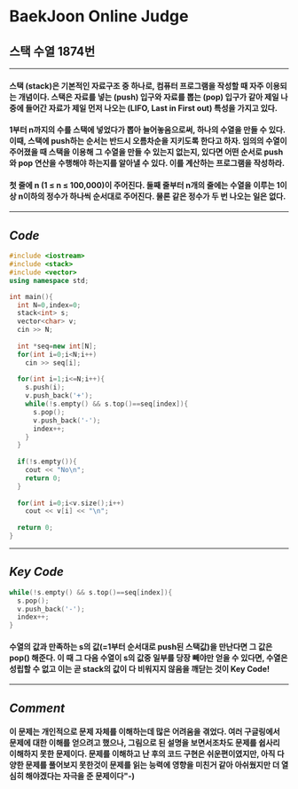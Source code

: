 # **BaekJoon Online Judge**
## 스택 수열 1874번
---
#### 스택 (stack)은 기본적인 자료구조 중 하나로, 컴퓨터 프로그램을 작성할 때 자주 이용되는 개념이다. 스택은 자료를 넣는 (push) 입구와 자료를 뽑는 (pop) 입구가 같아 제일 나중에 들어간 자료가 제일 먼저 나오는 (LIFO, Last in First out) 특성을 가지고 있다.

#### 1부터 n까지의 수를 스택에 넣었다가 뽑아 늘어놓음으로써, 하나의 수열을 만들 수 있다. 이때, 스택에 push하는 순서는 반드시 오름차순을 지키도록 한다고 하자. 임의의 수열이 주어졌을 때 스택을 이용해 그 수열을 만들 수 있는지 없는지, 있다면 어떤 순서로 push와 pop 연산을 수행해야 하는지를 알아낼 수 있다. 이를 계산하는 프로그램을 작성하라.

#### 첫 줄에 n (1 ≤ n ≤ 100,000)이 주어진다. 둘째 줄부터 n개의 줄에는 수열을 이루는 1이상 n이하의 정수가 하나씩 순서대로 주어진다. 물론 같은 정수가 두 번 나오는 일은 없다.
---
## **_Code_**
```cpp
#include <iostream>
#include <stack>
#include <vector>
using namespace std;

int main(){
  int N=0,index=0;                                                        //코드에 필요한 변수 및 동적선언 부분
  stack<int> s;
  vector<char> v;
  cin >> N;
  
  int *seq=new int[N];                                                    //seq[]에 성립하는지 확인하기 위한 수열 입력
  for(int i=0;i<N;i++)
    cin >> seq[i];
  
  for(int i=1;i<=N;i++){                                                  
    s.push(i);                                                            //수열이 잘 쌓이는지 확인하기 위해 1부터 push 해준다.                                                                                                                                                                                                  
    v.push_back('+'); 
    while(!s.empty() && s.top()==seq[index]){                             //stack의 top값과 seq[]의 같으면 빼준다
      s.pop();
      v.push_back('-');
      index++;
    }
  }
  
  if(!s.empty()){                                                         //수열이 성립하기 위해선 원하는 수열의 배열 사이에 다른 값이 들어가면 즉 pop()을 해야하는 상황이 나와선 안된다.
    cout << "No\n";                                                       //만약 임의의 값이 끼어있다면 그 값으로 갈 수 없으므로(=pop()을 해야하기때문에) 스택엔 값이 남게 된다.
    return 0;
  }
  
  for(int i=0;i<v.size();i++)
    cout << v[i] << "\n";
    
  return 0;
}  
```
---
## **_Key Code_**
```cpp
while(!s.empty() && s.top()==seq[index]){                           
  s.pop();
  v.push_back('-');
  index++;
}
```
#### 수열의 값과 만족하는 s의 값(=1부터 순서대로 push된 스택값)을 만난다면 그 값은 pop() 해준다. 이 때 그 다음 수열이 s의 값중 일부를 당장 빼야만 얻을 수 있다면, 수열은 성립할 수 없고 이는 곧 stack의 값이 다 비워지지 않음을 깨닫는 것이 Key Code!
---
## **_Comment_**
#### 이 문제는 개인적으로 문제 자체를 이해하는데 많은 어려움을 겪었다. 여러 구글링에서 문제에 대한 이해를 얻으려고 했으나, 그림으로 된 설명을 보면서조차도 문제를 쉽사리 이해하지 못한 문제이다. 문제를 이해하고 난 후의 코드 구현은 쉬운편이였지만, 아직 다양한 문제를 풀어보지 못한것이 문제를 읽는 능력에 영향을 미친거 같아 아쉬웠지만 더 열심히 해야겠다는 자극을 준 문제이다"-)
